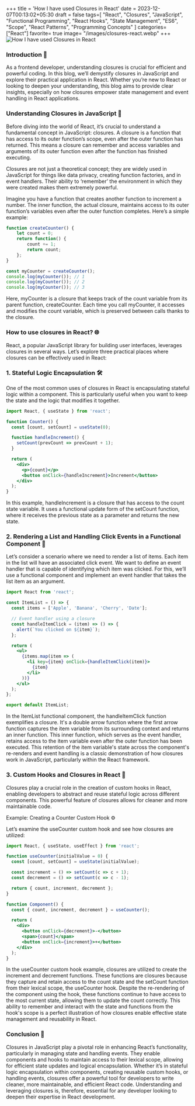 +++
title = 'How I have used Closures in React'
date = 2023-12-07T00:13:02+05:30
draft = false
tags=[
  "React",
  "Closures",
  "JavaScript",
  "Functional Programming",
  "React Hooks",
  "State Management",
  "ES6",
  "Scope",
  "React Patterns",
  "Programming Concepts"
]
categories= ["React"]
favorite= true
image= "/images/closures-react.webp"
+++
![How I have used Closures in React](/images/closures-react.webp)
### Introduction 🚀
As a frontend developer, understanding closures is crucial for efficient and powerful coding. In this blog, we’ll demystify closures in JavaScript and explore their practical application in React. Whether you’re new to React or looking to deepen your understanding, this blog aims to provide clear insights, especially on how closures empower state management and event handling in React applications.

### Understanding Closures in JavaScript 🧠
Before diving into the world of React, it’s crucial to understand a fundamental concept in JavaScript: closures. A closure is a function that has access to its outer function’s scope, even after the outer function has returned. This means a closure can remember and access variables and arguments of its outer function even after the function has finished executing.

Closures are not just a theoretical concept; they are widely used in JavaScript for things like data privacy, creating function factories, and in event handlers. Their ability to ‘remember’ the environment in which they were created makes them extremely powerful.

Imagine you have a function that creates another function to increment a number. The inner function, the actual closure, maintains access to its outer function’s variables even after the outer function completes. Here’s a simple example:

```jsx
function createCounter() {
    let count = 0;
    return function() {
        count += 1;
        return count;
    };
}

const myCounter = createCounter();
console.log(myCounter()); // 1
console.log(myCounter()); // 2
console.log(myCounter()); // 3

```

Here, myCounter is a closure that keeps track of the count variable from its parent function, createCounter. Each time you call myCounter, it accesses and modifies the count variable, which is preserved between calls thanks to the closure.

### How to use closures in React? 🌐
React, a popular JavaScript library for building user interfaces, leverages closures in several ways. Let’s explore three practical places where closures can be effectively used in React:

### 1. Stateful Logic Encapsulation 🛠
One of the most common uses of closures in React is encapsulating stateful logic within a component. This is particularly useful when you want to keep the state and the logic that modifies it together.

```jsx
import React, { useState } from 'react';

function Counter() {
  const [count, setCount] = useState(0);

  function handleIncrement() {
    setCount(prevCount => prevCount + 1);
  }

  return (
    <div>
      <p>{count}</p>
      <button onClick={handleIncrement}>Increment</button>
    </div>
  );
}
```
In this example, handleIncrement is a closure that has access to the count state variable. It uses a functional update form of the setCount function, where it receives the previous state as a parameter and returns the new state.

### 2. Rendering a List and Handling Click Events in a Functional Component 📝
Let’s consider a scenario where we need to render a list of items. Each item in the list will have an associated click event. We want to define an event handler that is capable of identifying which item was clicked. For this, we’ll use a functional component and implement an event handler that takes the list item as an argument.

```jsx
import React from 'react';

const ItemList = () => {
  const items = ['Apple', 'Banana', 'Cherry', 'Date'];

  // Event handler using a closure
  const handleItemClick = (item) => () => {
    alert(`You clicked on ${item}`);
  };

  return (
    <ul>
      {items.map(item => (
        <li key={item} onClick={handleItemClick(item)}>
          {item}
        </li>
      ))}
    </ul>
  );
};

export default ItemList;
```
In the ItemList functional component, the handleItemClick function exemplifies a closure. It's a double arrow function where the first arrow function captures the item variable from its surrounding context and returns an inner function. This inner function, which serves as the event handler, retains access to the item variable even after the outer function has been executed. This retention of the item variable's state across the component's re-renders and event handling is a classic demonstration of how closures work in JavaScript, particularly within the React framework.

### 3. Custom Hooks and Closures in React 🔗
Closures play a crucial role in the creation of custom hooks in React, enabling developers to abstract and reuse stateful logic across different components. This powerful feature of closures allows for cleaner and more maintainable code.

Example: Creating a Counter Custom Hook ⚙️

Let’s examine the useCounter custom hook and see how closures are utilized:
```jsx
import React, { useState, useEffect } from 'react';

function useCounter(initialValue = 0) {
  const [count, setCount] = useState(initialValue);

  const increment = () => setCount(c => c + 1);
  const decrement = () => setCount(c => c - 1);

  return { count, increment, decrement };
}

function Component() {
  const { count, increment, decrement } = useCounter();

  return (
    <div>
      <button onClick={decrement}>-</button>
      <span>{count}</span>
      <button onClick={increment}>+</button>
    </div>
  );
}

```
In the useCounter custom hook example, closures are utilized to create the increment and decrement functions. These functions are closures because they capture and retain access to the count state and the setCount function from their lexical scope, the useCounter hook. Despite the re-rendering of the component using the hook, these functions continue to have access to the most current state, allowing them to update the count correctly. This ability to remember and interact with the state and functions from the hook's scope is a perfect illustration of how closures enable effective state management and reusability in React.

### Conclusion 🎯
Closures in JavaScript play a pivotal role in enhancing React’s functionality, particularly in managing state and handling events. They enable components and hooks to maintain access to their lexical scope, allowing for efficient state updates and logical encapsulation. Whether it’s in stateful logic encapsulation within components, creating reusable custom hooks, or handling events, closures offer a powerful tool for developers to write cleaner, more maintainable, and efficient React code. Understanding and leveraging closures is, therefore, essential for any developer looking to deepen their expertise in React development.